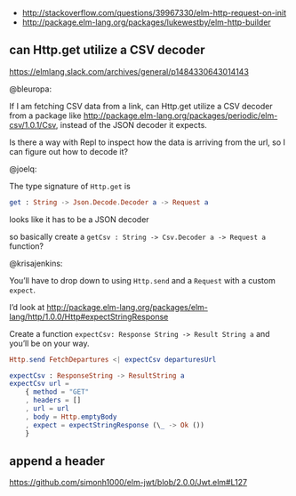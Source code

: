 - http://stackoverflow.com/questions/39967330/elm-http-request-on-init
- http://package.elm-lang.org/packages/lukewestby/elm-http-builder

## can Http.get utilize a CSV decoder

https://elmlang.slack.com/archives/general/p1484330643014143

@bleuropa:

If I am fetching CSV data from a link, can Http.get utilize a CSV decoder from a package like http://package.elm-lang.org/packages/periodic/elm-csv/1.0.1/Csv, instead of the JSON decoder it expects.

Is there a way with Repl to inspect how the data is arriving from the url, so I can figure out how to decode it?

@joelq:

The type signature of `Http.get` is

```elm
get : String -> Json.Decode.Decoder a -> Request a
```
 
looks like it has to be a JSON decoder

so basically create a `getCsv : String -> Csv.Decoder a -> Request a` function?

@krisajenkins:

You’ll have to drop down to using `Http.send` and a `Request` with a custom `expect`.

I’d look at http://package.elm-lang.org/packages/elm-lang/http/1.0.0/Http#expectStringResponse

Create a function `expectCsv: Response String -> Result String a` and you’ll be on your way.

```elm
Http.send FetchDepartures <| expectCsv departuresUrl

expectCsv : ResponseString -> ResultString a
expectCsv url =
    { method = "GET"
    , headers = []
    , url = url
    , body = Http.emptyBody
    , expect = expectStringResponse (\_ -> Ok ())
    }
```

## append a header

https://github.com/simonh1000/elm-jwt/blob/2.0.0/Jwt.elm#L127

